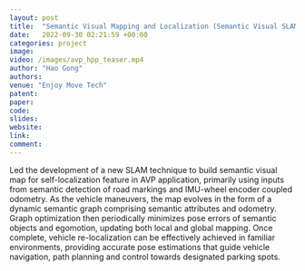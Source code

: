 ```yaml
---
layout: post
title:  "Semantic Visual Mapping and Localization (Semantic Visual SLAM) in Project AVP (Automated Valet Parking)"
date:   2022-09-30 02:21:59 +00:00
categories: project
image: 
video: /images/avp_hpp_teaser.mp4
author: "Hao Gong"
authors: 
venue: "Enjoy Move Tech"
patent: 
paper: 
code:
slides: 
website: 
link: 
comment: 
---
```

Led the development of a new SLAM technique to build semantic visual map for self-localization feature in AVP application, primarily using inputs from semantic detection of road markings and IMU-wheel encoder coupled odometry. As the vehicle maneuvers, the map evolves in the form of a dynamic semantic graph comprising semantic attributes and odometry. Graph optimization then periodically minimizes pose errors of semantic objects and egomotion, updating both local and global mapping. Once complete, vehicle re-localization can be effectively achieved in familiar environments, providing accurate pose estimations that guide vehicle navigation, path planning and control towards designated parking spots.
